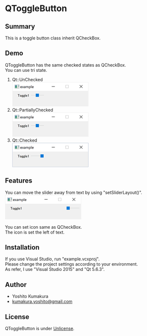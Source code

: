 # QToggleButton

## Summary

This is a toggle button class inherit QCheckBox.

## Demo

QToggleButton has the same checked states as QCheckBox.<br>
You can use tri state.

1. Qt::UnChecked<br>
   <img src="pictures\off.png" alt="off"  />
3. Qt::PartiallyChecked<br>
   <img src="pictures\partially.png" alt="partially"  />
4. Qt::Checked<br>
   <img src="pictures\on.png" alt="on"  />

## Features

You can move the slider away from text by using "setSliderLayout()".<br>
<img src="pictures\far.png" alt="far"  />

You can set icon same as QCheckBox.<br>
The icon is set the left of text.

## Installation

If you use Visual Studio, run "example.vcxproj".<br>
Please change the project settings according to your environment.<br>
As refer, I use "Visual Studio 2015" and "Qt 5.6.3".

## Author

- Yoshito Kumakura
- kumakura.yoshito@gmail.com

## License

QToggleButton is under [Unlicense](https://github.com/Kuma4410/QToggleButton/blob/main/LICENSE).

